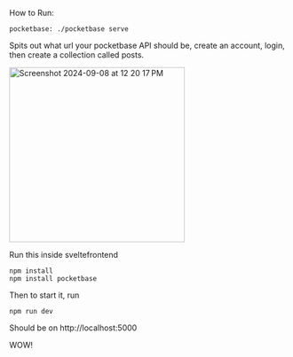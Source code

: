 How to Run:

```console
pocketbase: ./pocketbase serve
```
Spits out what url your pocketbase API should be, create an account, login, then create a collection 
called posts.

<img width="316" alt="Screenshot 2024-09-08 at 12 20 17 PM" src="https://github.com/user-attachments/assets/16c1e7f0-e816-40cd-8fcf-b18b5a1c0031">

Run this inside sveltefrontend
```console
npm install
npm install pocketbase
```
Then to start it, run
```console
npm run dev
```
Should be on http://localhost:5000

WOW!

